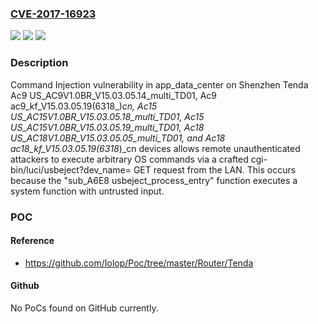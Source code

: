 ### [CVE-2017-16923](https://cve.mitre.org/cgi-bin/cvename.cgi?name=CVE-2017-16923)
![](https://img.shields.io/static/v1?label=Product&message=n%2Fa&color=blue)
![](https://img.shields.io/static/v1?label=Version&message=n%2Fa&color=blue)
![](https://img.shields.io/static/v1?label=Vulnerability&message=n%2Fa&color=brighgreen)

### Description

Command Injection vulnerability in app_data_center on Shenzhen Tenda Ac9 US_AC9V1.0BR_V15.03.05.14_multi_TD01, Ac9 ac9_kf_V15.03.05.19(6318_)_cn, Ac15 US_AC15V1.0BR_V15.03.05.18_multi_TD01, Ac15 US_AC15V1.0BR_V15.03.05.19_multi_TD01, Ac18 US_AC18V1.0BR_V15.03.05.05_multi_TD01, and Ac18 ac18_kf_V15.03.05.19(6318_)_cn devices allows remote unauthenticated attackers to execute arbitrary OS commands via a crafted cgi-bin/luci/usbeject?dev_name= GET request from the LAN. This occurs because the "sub_A6E8 usbeject_process_entry" function executes a system function with untrusted input.

### POC

#### Reference
- https://github.com/Iolop/Poc/tree/master/Router/Tenda

#### Github
No PoCs found on GitHub currently.


